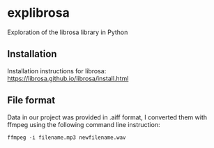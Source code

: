 # explibrosa
Exploration of the librosa library in Python

## Installation

Installation instructions for librosa:
https://librosa.github.io/librosa/install.html


## File format

Data in our project was provided in .aiff format, I converted them with ffmpeg using the following command line instruction:

`ffmpeg -i filename.mp3 newfilename.wav`
